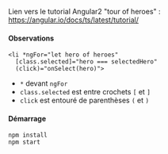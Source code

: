 Lien vers le tutorial Angular2 "tour of heroes" : https://angular.io/docs/ts/latest/tutorial/

#### Observations

```
<li *ngFor="let hero of heroes"
  [class.selected]="hero === selectedHero"
  (click)="onSelect(hero)">
```

- `*` devant `ngFor`
- `class.selected` est entre crochets `[` et `]`
- `click` est entouré de parenthèses `(` et `)`

#### Démarrage

```
npm install
npm start
```
